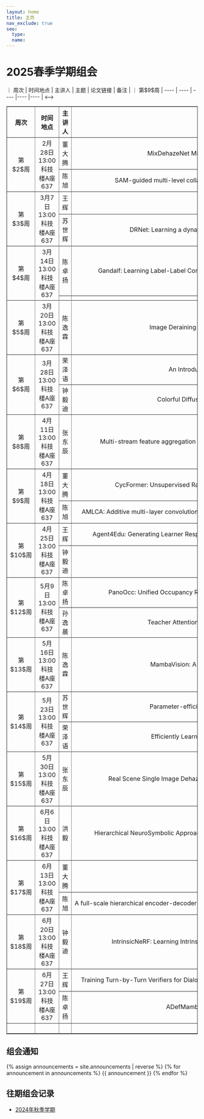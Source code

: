 ```yaml
---
layout: home
title: 主页
nav_exclude: true
seo:
  type: 
  name: 
---
```


# 2025春季学期组会

<!-->｜ 周次  | 时间地点 |  主讲人  |  主题  |  论文链接  |  备注  |
｜ 第$9$周  | ----  | ----  | ----  |----  |----  |
<-->
<table border="1">
  <tr>
    <th style="text-align:center;">周次</th>
    <th>时间地点</th>
    <th>主讲人</th>
    <th>主题</th>
    <th>论文链接</th>
    <th>备注</th>
  </tr>
 <tr>
    <td style="text-align:center;" rowspan="2">第$2$周</td>
    <td style="text-align:center" rowspan="2">2月28日13:00<br>科技楼A座637</td>
    <td style="text-align:center;">董大腾</td>
    <td style="text-align:center; white-space: nowrap">MixDehazeNet Mix Structure Block For Image Dehazing Network</td>
    <td style="text-align:center; white-space: nowrap"><a href="https://ieeexplore.ieee.org/stamp/stamp.jsp?tp=&arnumber=10651326" target= "_blank"> MixDehazeNet Mix Structure Block For Image Dehazing Network </a></td>
    <td style="text-align:center;" rowspan="2"></td>
  </tr>
  <tr>
    <td style="text-align:center;">陈旭</td>
      <td style="text-align:center; white-space: nowrap">SAM-guided multi-level collaborative Transformer for infrared and visible image fusion</td>
    <td style="text-align:center; white-space: nowrap"><a href="https://www.sciencedirect.com/science/article/pii/S0031320325000512?via%3Dihub " target= "_blank" >SAM-guided multi-level collaborative Transformer for infrared and visible image fusion
</a></td>
</tr>
 <tr>
    <td style="text-align:center;" rowspan="2">第$3$周</td>
    <td style="text-align:center" rowspan="2">3月7日13:00<br>科技楼A座637</td>
    <td style="text-align:center;">王辉</td>
    <td style="text-align:center; white-space: nowrap"></td>
    <td style="text-align:center;"></td>
    <td style="text-align:center;" rowspan="2"></td>
  </tr>
  <tr>
    <td style="text-align:center;">苏世辉</td>
    <td style="text-align:center; white-space: nowrap">DRNet: Learning a dynamic recursion network for chaotic rain streak removal</td>
    <td style="text-align:center;"><a href="https://www.sciencedirect.com/science/article/pii/S0031320324007556" target= "_blank"> DRNet: Learning a dynamic recursion network for chaotic rain streak removal </a></td>
  </tr>
  <tr>
    <td style="text-align:center;" rowspan="2">第$4$周</td>
    <td style="text-align:center" rowspan="2">3月14日13:00<br>科技楼A座637</td>
    <td style="text-align:center;">陈卓扬</td>
    <td style="text-align:center; white-space: nowrap">Gandalf: Learning Label-Label Correlations in Extreme Multi-label Classification via Label Features</td>
    <td style="text-align:center;"><a href="https://dl.acm.org/doi/10.1145/3637528.3672063" target= "_blank"> Gandalf: Learning Label-Label Correlations in Extreme Multi-label Classification via Label Features </a></td>
    <td style="text-align:center;" rowspan="2"></td>
  </tr>
  <tr>
    <td style="text-align:center;"></td>
    <td style="text-align:center; white-space: nowrap"></td>
    <td style="text-align:center;"></td>
  </tr>
   <tr>
    <td style="text-align:center;" rowspan="2">第$5$周</td>
    <td style="text-align:center" rowspan="2">3月20日13:00<br>科技楼A座637</td>
    <td style="text-align:center" rowspan="2">陈逸霖</td>
    <td style="text-align:center; white-space: nowrap" rowspan="2">Image Deraining with Frequency-Enhanced State Space Model </td>
    <td style="text-align:center;" rowspan="2"><a href="https://arxiv.org/abs/2405.16470" target= "_blank"> Image Deraining with Frequency-Enhanced State Space Model  </a></td>
    <td style="text-align:center;" rowspan="2"></td>
  </tr>
  <tr>
  </tr>
   <tr>
    <td style="text-align:center;" rowspan="2">第$6$周</td>
    <td style="text-align:center" rowspan="2">3月28日13:00<br>科技楼A座637</td>
    <td style="text-align:center;">荣泽语</td>
    <td style="text-align:center; white-space: nowrap"> An Introduction to Prototype Contrastive Learning</td>
    <td style="text-align:center;"></td>
    <td style="text-align:center;" rowspan="2"></td>
  </tr>
  <tr>
    <td style="text-align:center;">钟毅迪</td>
    <td style="text-align:center; white-space: nowrap">Colorful Diffuse Intrinsic Image Decomposition in the Wild</td>
    <td style="text-align:center;"><a href="https://yaksoy.github.io/ColorfulShading/" target= "_blank"> Colorful Diffuse Intrinsic Image Decomposition in the Wild </a></td>
  </tr>
  <tr>
    <td style="text-align:center;" rowspan="2">第$8$周</td>
    <td style="text-align:center" rowspan="2">4月11日13:00<br>科技楼A座637</td>
    <td style="text-align:center;">张东辰</td>
    <td style="text-align:center; white-space: nowrap" rowspan="2">Multi-stream feature aggregation network with multi-scale supervision for single image dehazing </td>
    <td style="text-align:center;" rowspan="2"><a href="https://www.sciencedirect.com/science/article/abs/pii/S0952197624016440" target= "_blank"> Multi-stream feature aggregation network with multi-scale supervision for single image dehazing  </a></td>
    <td style="text-align:center;" rowspan="2"></td>
  </tr>
  <tr>
  </tr>
  <tr>
    <td style="text-align:center;" rowspan="2">第$9$周</td>
    <td style="text-align:center" rowspan="2">4月18日13:00<br>科技楼A座637</td>
    <td style="text-align:center;">董大腾</td>
    <td style="text-align:center; white-space: nowrap">CycFormer: Unsupervised Rain Removal Network Based on CycleGAN and Transformer</td>
    <td style="text-align:center; white-space: nowrap"><a href="https://ieeexplore.ieee.org/document/10927620" target= "_blank"> CycFormer: Unsupervised Rain Removal Network Based on CycleGAN and Transformer </a></td>
    <td style="text-align:center;" rowspan="2"></td>
  </tr>
  <tr>
    <td style="text-align:center;">陈旭</td>
      <td style="text-align:center; white-space: nowrap">AMLCA: Additive multi-layer convolution-guided cross-attention network for visible and infrared image fusion  </td>
    <td style="text-align:center; white-space: nowrap"><a href="https://www.sciencedirect.com/science/article/pii/S0031320325001281?via%3Dihub  " target= "_blank" >AMLCA: Additive multi-layer convolution-guided cross-attention network for visible and infrared image fusion  
</a></td>
</tr>
<tr>
    <td style="text-align:center;" rowspan="2">第$10$周</td>
    <td style="text-align:center" rowspan="2">4月25日13:00<br>科技楼A座637</td>
    <td style="text-align:center;">王辉</td>
    <td style="text-align:center; white-space: nowrap">Agent4Edu: Generating Learner Response Data by Generative Agents for Intelligent Education Systems</td>
    <td style="text-align:center;"><a href="https://arxiv.org/abs/2501.10332" target="_blank"> Agent4Edu: Generating Learner Response Data by Generative Agents for Intelligent Education Systems</a></td>
    <td style="text-align:center;" rowspan="2"></td>
  </tr>
  <tr>
    <td style="text-align:center;">钟毅迪</td>
    <td style="text-align:center; white-space: nowrap"></td>
    <td style="text-align:center;"></td>
  </tr>
    <tr>
    <td style="text-align:center;" rowspan="2">第$12$周</td>
    <td style="text-align:center" rowspan="2">5月9日13:00<br>科技楼A座637</td>
    <td style="text-align:center;">陈卓扬</td>
    <td style="text-align:center; white-space: nowrap">PanoOcc: Unified Occupancy Representation for Camera-based 3D Panoptic Segmentation</td>
    <td style="text-align:center;"><a href="https://openaccess.thecvf.com/content/CVPR2024/html/Wang_PanoOcc_Unified_Occupancy_Representation_for_Camera-based_3D_Panoptic_Segmentation_CVPR_2024_paper.html" target="_blank">PanoOcc: Unified Occupancy Representation for Camera-based 3D Panoptic Segmentation</a></td>
    <td style="text-align:center;" ></td>
  </tr>
  <tr>
    <td style="text-align:center;">孙逸晨</td>
    <td style="text-align:center; white-space: nowrap">Teacher Attention Measurement Based on Head Pose Estimation</td>
    <td style="text-align:center;"><a href="https://ieeexplore.ieee.org/abstract/document/10050049" target="_blank">Teacher Attention Measurement Based on Head Pose Estimation</a></td>
    <td style="text-align:center;"><a href="https://basics.sjtu.edu.cn/~yangqizhe/pdf/group/2025SPRING/semin12-syc-0509.pptx" target= "_blank"> Slides Used By 孙逸晨 </a></td>
  </tr>
  <tr>
    <td style="text-align:center;" rowspan="2">第$13$周</td>
    <td style="text-align:center" rowspan="2">5月16日13:00<br>科技楼A座637</td>
    <td style="text-align:center" rowspan="2">陈逸霖</td>
    <td style="text-align:center; white-space: nowrap" rowspan="2">MambaVision: A Hybrid Mamba-Transformer Vision Backbone </td>
    <td style="text-align:center;" rowspan="2"><a href="https://arxiv.org/abs/2407.08083" target= "_blank"> MambaVision: A Hybrid Mamba-Transformer Vision Backbone  </a></td>
    <td style="text-align:center;" rowspan="2"></td>
  </tr>
    <tr>
  </tr>
   <tr>
    <td style="text-align:center;" rowspan="2">第$14$周</td>
    <td style="text-align:center" rowspan="2">5月23日13:00<br>科技楼A座637</td>
    <td style="text-align:center;">苏世辉</td>
    <td style="text-align:center; white-space: nowrap">Parameter-efficient fine-tuning for single image snow removal</td>
    <td style="text-align:center;"><a href="https://www.sciencedirect.com/science/article/pii/S0957417424027684" target="_blank">Parameter-efficient fine-tuning for single image snow removal</a></td>
    <td style="text-align:center;" ></td>
  </tr>
  <tr>
    <td style="text-align:center;">荣泽语</td>
    <td style="text-align:center; white-space: nowrap">Efficiently Learning at Test-Time: Active Fine-Tuning of LLMs</td>
    <td style="text-align:center;"><a href="https://arxiv.org/abs/2410.08020" target="_blank">Efficiently Learning at Test-Time: Active Fine-Tuning of LLMs</a></td>
    <td style="text-align:center;"></td>
  </tr>
  <tr>
    <td style="text-align:center;" rowspan="2">第$15$周</td>
    <td style="text-align:center" rowspan="2">5月30日13:00<br>科技楼A座637</td>
    <td style="text-align:center" rowspan="2">张东辰</td>
    <td style="text-align:center; white-space: nowrap" rowspan="2">Real Scene Single Image Dehazing Network with Multi-Prior Guidance and Domain Transfer </td>
    <td style="text-align:center;" rowspan="2"><a href="https://ieeexplore.ieee.org/abstract/document/10891618" target= "_blank"> Real Scene Single Image Dehazing Network with Multi-Prior Guidance and Domain Transfer  </a></td>
    <td style="text-align:center;" rowspan="2"></td>
  </tr>
    <tr>
  </tr>
    <tr>
    <td style="text-align:center;" rowspan="2">第$16$周</td>
    <td style="text-align:center" rowspan="2">6月6日13:00<br>科技楼A座637</td>
    <td style="text-align:center" rowspan="2">洪毅</td>
    <td style="text-align:center; white-space: nowrap" rowspan="2">Hierarchical NeuroSymbolic Approach for Comprehensive and Explainable Action Quality Assessment </td>
    <td style="text-align:center;" rowspan="2"><a href="https://ieeexplore.ieee.org/document/10678634" target= "_blank"> Hierarchical NeuroSymbolic Approach for Comprehensive and Explainable Action Quality Assessment  </a></td>
    <td style="text-align:center;" rowspan="2"></td>
  </tr>
    <tr>
  </tr>
     <tr>
    <td style="text-align:center;" rowspan="2">第$17$周</td>
    <td style="text-align:center" rowspan="2">6月13日13:00<br>科技楼A座637</td>
    <td style="text-align:center;">董大腾</td>
    <td style="text-align:center; white-space: nowrap">Dual-Pixel Raindrop Removal</td>
    <td style="text-align:center;"><a href="https://ieeexplore.ieee.org/document/10636073" target="_blank">Dual-Pixel Raindrop Removal</a></td>
    <td style="text-align:center;" ></td>
  </tr>
  <tr>
    <td style="text-align:center;">陈旭</td>
    <td style="text-align:center; white-space: nowrap">A full-scale hierarchical encoder-decoder network with cascading edge-prior for infrared and visible image fusion</td>
    <td style="text-align:center;"><a href="https://www.sciencedirect.com/science/article/pii/S0031320323008890?via%3Dihub" target="_blank">A full-scale hierarchical encoder-decoder network with cascading edge-prior for infrared and visible image fusion</a></td>
    <td style="text-align:center;"></td>
  </tr>
      <tr>
    <td style="text-align:center;" rowspan="2">第$18$周</td>
    <td style="text-align:center" rowspan="2">6月20日13:00<br>科技楼A座637</td>
    <td style="text-align:center" rowspan="2">钟毅迪</td>
    <td style="text-align:center; white-space: nowrap" rowspan="2">IntrinsicNeRF: Learning Intrinsic Neural Radiance Fields for Editable Novel View Synthesis </td>
    <td style="text-align:center;" rowspan="2"><a href="https://zju3dv.github.io/intrinsic_nerf/" target= "_blank"> IntrinsicNeRF: Learning Intrinsic Neural Radiance Fields for Editable Novel View Synthesis  </a></td>
    <td style="text-align:center;" rowspan="2"></td>
  </tr>
    <tr>
  </tr>
       <tr>
    <td style="text-align:center;" rowspan="2">第$19$周</td>
    <td style="text-align:center" rowspan="2">6月27日13:00<br>科技楼A座637</td>
    <td style="text-align:center;">王辉</td>
    <td style="text-align:center; white-space: nowrap">Training Turn-by-Turn Verifiers for Dialogue Tutoring Agents:The Curious Case of LLMs as Your Coding Tutors</td>
    <td style="text-align:center;"><a href="https://arxiv.org/abs/2502.13311" target="_blank">Training Turn-by-Turn Verifiers for Dialogue Tutoring Agents:The Curious Case of LLMs as Your Coding Tutors</a></td>
    <td style="text-align:center;" ></td>
  </tr>
  <tr>
    <td style="text-align:center;">陈卓扬</td>
    <td style="text-align:center; white-space: nowrap">ADefMamba: Deformable Visual State Space Model</td>
    <td style="text-align:center;"><a href="https://openaccess.thecvf.com/content/CVPR2025/html/Liu_DefMamba_Deformable_Visual_State_Space_Model_CVPR_2025_paper.html" target="_blank">DefMamba: Deformable Visual State Space Model</a></td>
    <td style="text-align:center;"></td>
  </tr>
  <tr>
    <td style="text-align:center;" rowspan="2"></td>
    <td style="text-align:center;" rowspan="2"></td>
    <td style="text-align:center;" rowspan="2"></td>
    <td style="text-align:center;" rowspan="2"></td>
    <td style="text-align:center;" rowspan="2">&ensp;&ensp;&ensp;&ensp;&ensp;&ensp;&ensp;&ensp;&ensp;&ensp;&ensp;&ensp;&ensp;&ensp;&ensp;&ensp;&ensp;&ensp;&ensp;&ensp;&ensp;&ensp;&ensp;&ensp;&ensp;&ensp;&ensp;&ensp;&ensp;&ensp;&ensp;&ensp;&ensp;&ensp;&ensp;&ensp;&ensp;&ensp;&ensp;&ensp;&ensp;&ensp;&ensp;&ensp;&ensp;&ensp;&ensp;&ensp;&ensp;&ensp;&ensp;&ensp;&ensp;&ensp;&ensp;&ensp;&ensp;&ensp;&ensp;&ensp;&ensp;&ensp;&ensp;&ensp;&ensp;&ensp;</td>
    <td style="text-align:center;" rowspan="2">&ensp;&ensp;&ensp;&ensp;&ensp;&ensp;&ensp;&ensp;&ensp;&ensp;&ensp;&ensp;&ensp;&ensp;&ensp;&ensp;&ensp;</td>
  </tr>
</table>



## 组会通知

{% assign announcements = site.announcements | reverse %}
{% for announcement in announcements %}
{{ announcement }}
{% endfor %}


## 往期组会记录

- [2024年秋季学期](history-2024W.md)
